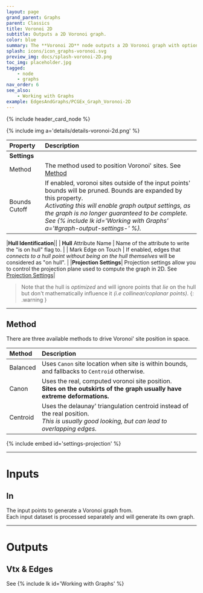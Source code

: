```yaml
---
layout: page
grand_parent: Graphs
parent: Classics
title: Voronoi 2D
subtitle: Outputs a 2D Voronoi graph.
color: blue
summary: The **Voronoi 2D** node outputs a 2D Voronoi graph with options like balanced, canon, or centroid positioning. Adjust bounds, prune sites, and mark edges on the hull. 
splash: icons/icon_graphs-voronoi.svg
preview_img: docs/splash-voronoi-2D.png
toc_img: placeholder.jpg
tagged:
    - node
    - graphs
nav_order: 6
see_also:
    - Working with Graphs
example: EdgesAndGraphs/PCGEx_Graph_Voronoi-2D
---
```


{% include header_card_node %}

{% include img a='details/details-voronoi-2d.png' %} 

| Property       | Description          |
|:-------------|:------------------|
|**Settings**||
| Method           | The method used to position Voronoi' sites. See [Method](#method)  |
| Bounds Cutoff           | If enabled, voronoi sites outside of the input points' bounds will be pruned. Bounds are expanded by this property.<br>*Activating this will enable graph output settings, as the graph is no longer guaranteed to be complete. See {% include lk id='Working with Graphs' a='#graph-output-settings-' %}.*  |

|**Hull Identification**||
| **Hull** Attribute Name           | Name of the attribute to write the "is on hull" flag to. |
| Mark Edge on Touch           | If enabled, edges that *connects to a hull point without being on the hull themselves* will be considered as "on hull". |
|**Projection Settings**| Projection settings allow you to control the projection plane used to compute the graph in 2D. See [Projection Settings](#settings-projection)|

> Note that the hull is *optimized* and will ignore points that *lie* on the hull but don't mathematically influence it *(i.e collinear/coplanar points)*.
{: .warning }

---
## Method

There are three available methods to drive Voronoi' site position in space.

| Method       | Description          |
|:-------------|:------------------|
| Balanced           | Uses `Canon` site location when site is within bounds, and fallbacks to `Centroid` otherwise. |
| Canon           | Uses the real, computed voronoi site position.<br>**Sites on the outskirts of the graph usually have extreme deformations.**  |
| Centroid           | Uses the delaunay' triangulation centroid instead of the real position.<br>*This is usually good looking, but can lead to overlapping edges.*  |

{% include embed id='settings-projection' %}

---
# Inputs
## In
The input points to generate a Voronoi graph from.  
Each input dataset is processed separately and will generate its own graph.

---
# Outputs
## Vtx & Edges
See {% include lk id='Working with Graphs' %}